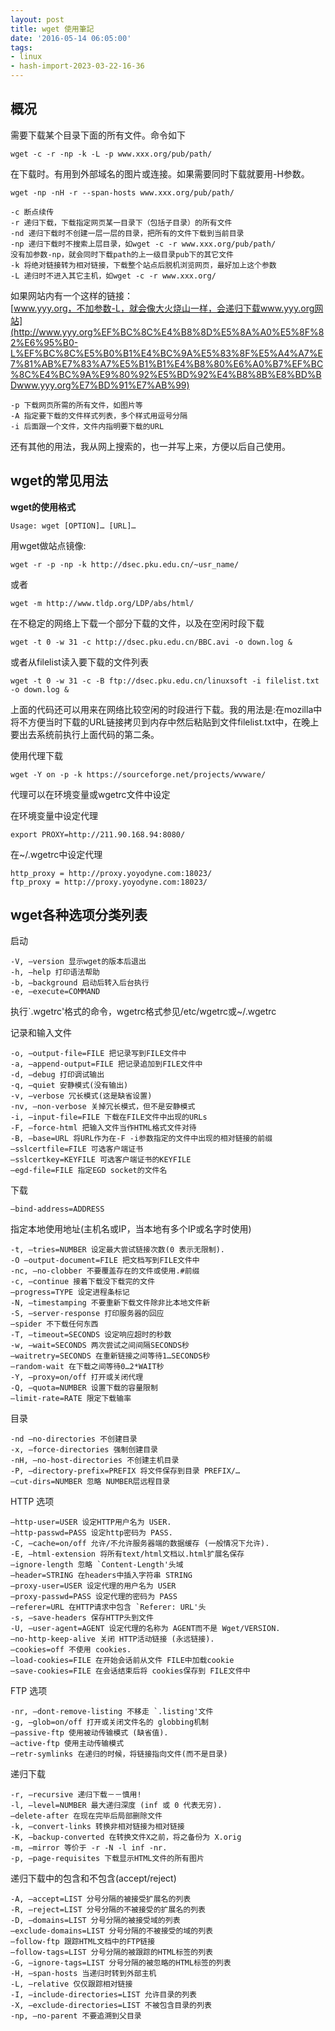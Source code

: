 ```yaml
---
layout: post
title: wget 使用筆記
date: '2016-05-14 06:05:00'
tags:
- linux
- hash-import-2023-03-22-16-36
---
```


## 概况

需要下载某个目录下面的所有文件。命令如下

    wget -c -r -np -k -L -p www.xxx.org/pub/path/

在下载时。有用到外部域名的图片或连接。如果需要同时下载就要用-H参数。

    wget -np -nH -r --span-hosts www.xxx.org/pub/path/
    
    -c 断点续传
    -r 递归下载，下载指定网页某一目录下（包括子目录）的所有文件
    -nd 递归下载时不创建一层一层的目录，把所有的文件下载到当前目录
    -np 递归下载时不搜索上层目录，如wget -c -r www.xxx.org/pub/path/
    没有加参数-np，就会同时下载path的上一级目录pub下的其它文件
    -k 将绝对链接转为相对链接，下载整个站点后脱机浏览网页，最好加上这个参数
    -L 递归时不进入其它主机，如wget -c -r www.xxx.org/

如果网站内有一个这样的链接：  
[www.yyy.org，不加参数-L，就会像大火烧山一样，会递归下载www.yyy.org网站](http://www.yyy.org%EF%BC%8C%E4%B8%8D%E5%8A%A0%E5%8F%82%E6%95%B0-L%EF%BC%8C%E5%B0%B1%E4%BC%9A%E5%83%8F%E5%A4%A7%E7%81%AB%E7%83%A7%E5%B1%B1%E4%B8%80%E6%A0%B7%EF%BC%8C%E4%BC%9A%E9%80%92%E5%BD%92%E4%B8%8B%E8%BD%BDwww.yyy.org%E7%BD%91%E7%AB%99)

    -p 下载网页所需的所有文件，如图片等
    -A 指定要下载的文件样式列表，多个样式用逗号分隔
    -i 后面跟一个文件，文件内指明要下载的URL

还有其他的用法，我从网上搜索的，也一并写上来，方便以后自己使用。

## wget的常见用法

**wget的使用格式**

    Usage: wget [OPTION]… [URL]…

用wget做站点镜像:

    wget -r -p -np -k http://dsec.pku.edu.cn/~usr_name/

或者

    wget -m http://www.tldp.org/LDP/abs/html/

在不稳定的网络上下载一个部分下载的文件，以及在空闲时段下载

    wget -t 0 -w 31 -c http://dsec.pku.edu.cn/BBC.avi -o down.log &

或者从filelist读入要下载的文件列表

    wget -t 0 -w 31 -c -B ftp://dsec.pku.edu.cn/linuxsoft -i filelist.txt -o down.log &

上面的代码还可以用来在网络比较空闲的时段进行下载。我的用法是:在mozilla中将不方便当时下载的URL链接拷贝到内存中然后粘贴到文件filelist.txt中，在晚上要出去系统前执行上面代码的第二条。

使用代理下载

    wget -Y on -p -k https://sourceforge.net/projects/wvware/

代理可以在环境变量或wgetrc文件中设定

在环境变量中设定代理

    export PROXY=http://211.90.168.94:8080/

在~/.wgetrc中设定代理

    http_proxy = http://proxy.yoyodyne.com:18023/
    ftp_proxy = http://proxy.yoyodyne.com:18023/

## wget各种选项分类列表

启动

    -V, –version 显示wget的版本后退出
    -h, –help 打印语法帮助
    -b, –background 启动后转入后台执行
    -e, –execute=COMMAND

执行`.wgetrc'格式的命令，wgetrc格式参见/etc/wgetrc或~/.wgetrc

记录和输入文件

    -o, –output-file=FILE 把记录写到FILE文件中
    -a, –append-output=FILE 把记录追加到FILE文件中
    -d, –debug 打印调试输出
    -q, –quiet 安静模式(没有输出)
    -v, –verbose 冗长模式(这是缺省设置)
    -nv, –non-verbose 关掉冗长模式，但不是安静模式
    -i, –input-file=FILE 下载在FILE文件中出现的URLs
    -F, –force-html 把输入文件当作HTML格式文件对待
    -B, –base=URL 将URL作为在-F -i参数指定的文件中出现的相对链接的前缀
    –sslcertfile=FILE 可选客户端证书
    –sslcertkey=KEYFILE 可选客户端证书的KEYFILE
    –egd-file=FILE 指定EGD socket的文件名

下载

    –bind-address=ADDRESS

指定本地使用地址(主机名或IP，当本地有多个IP或名字时使用)

    -t, –tries=NUMBER 设定最大尝试链接次数(0 表示无限制).
    -O –output-document=FILE 把文档写到FILE文件中
    -nc, –no-clobber 不要覆盖存在的文件或使用.#前缀
    -c, –continue 接着下载没下载完的文件
    –progress=TYPE 设定进程条标记
    -N, –timestamping 不要重新下载文件除非比本地文件新
    -S, –server-response 打印服务器的回应
    –spider 不下载任何东西
    -T, –timeout=SECONDS 设定响应超时的秒数
    -w, –wait=SECONDS 两次尝试之间间隔SECONDS秒
    –waitretry=SECONDS 在重新链接之间等待1…SECONDS秒
    –random-wait 在下载之间等待0…2*WAIT秒
    -Y, –proxy=on/off 打开或关闭代理
    -Q, –quota=NUMBER 设置下载的容量限制
    –limit-rate=RATE 限定下载输率

目录

    -nd –no-directories 不创建目录
    -x, –force-directories 强制创建目录
    -nH, –no-host-directories 不创建主机目录
    -P, –directory-prefix=PREFIX 将文件保存到目录 PREFIX/…
    –cut-dirs=NUMBER 忽略 NUMBER层远程目录

HTTP 选项

    –http-user=USER 设定HTTP用户名为 USER.
    –http-passwd=PASS 设定http密码为 PASS.
    -C, –cache=on/off 允许/不允许服务器端的数据缓存 (一般情况下允许).
    -E, –html-extension 将所有text/html文档以.html扩展名保存
    –ignore-length 忽略 `Content-Length'头域
    –header=STRING 在headers中插入字符串 STRING
    –proxy-user=USER 设定代理的用户名为 USER
    –proxy-passwd=PASS 设定代理的密码为 PASS
    –referer=URL 在HTTP请求中包含 `Referer: URL'头
    -s, –save-headers 保存HTTP头到文件
    -U, –user-agent=AGENT 设定代理的名称为 AGENT而不是 Wget/VERSION.
    –no-http-keep-alive 关闭 HTTP活动链接 (永远链接).
    –cookies=off 不使用 cookies.
    –load-cookies=FILE 在开始会话前从文件 FILE中加载cookie
    –save-cookies=FILE 在会话结束后将 cookies保存到 FILE文件中

FTP 选项

    -nr, –dont-remove-listing 不移走 `.listing'文件
    -g, –glob=on/off 打开或关闭文件名的 globbing机制
    –passive-ftp 使用被动传输模式 (缺省值).
    –active-ftp 使用主动传输模式
    –retr-symlinks 在递归的时候，将链接指向文件(而不是目录)

递归下载

    -r, –recursive 递归下载－－慎用!
    -l, –level=NUMBER 最大递归深度 (inf 或 0 代表无穷).
    –delete-after 在现在完毕后局部删除文件
    -k, –convert-links 转换非相对链接为相对链接
    -K, –backup-converted 在转换文件X之前，将之备份为 X.orig
    -m, –mirror 等价于 -r -N -l inf -nr.
    -p, –page-requisites 下载显示HTML文件的所有图片

递归下载中的包含和不包含(accept/reject)

    -A, –accept=LIST 分号分隔的被接受扩展名的列表
    -R, –reject=LIST 分号分隔的不被接受的扩展名的列表
    -D, –domains=LIST 分号分隔的被接受域的列表
    –exclude-domains=LIST 分号分隔的不被接受的域的列表
    –follow-ftp 跟踪HTML文档中的FTP链接
    –follow-tags=LIST 分号分隔的被跟踪的HTML标签的列表
    -G, –ignore-tags=LIST 分号分隔的被忽略的HTML标签的列表
    -H, –span-hosts 当递归时转到外部主机
    -L, –relative 仅仅跟踪相对链接
    -I, –include-directories=LIST 允许目录的列表
    -X, –exclude-directories=LIST 不被包含目录的列表
    -np, –no-parent 不要追溯到父目录

